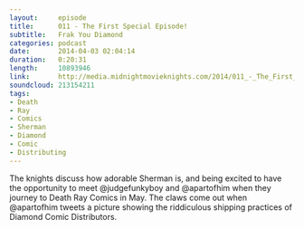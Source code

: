 ```yaml
---
layout:     episode
title:      011 - The First Special Episode!
subtitle:   Frak You Diamond
categories: podcast
date:       2014-04-03 02:04:14
duration:   0:20:31
length:     10893946
link:       http://media.midnightmovieknights.com/2014/011_-_The_First_Special_Episode.m4a
soundcloud: 213154211
tags:
- Death
- Ray
- Comics
- Sherman
- Diamond
- Comic
- Distributing
---
```

The knights discuss how adorable Sherman is, and being excited to have the opportunity to meet @judgefunkyboy and @apartofhim when they journey to Death Ray Comics in May. The claws come out when @apartofhim tweets a picture showing the riddiculous shipping practices of Diamond Comic Distributors.